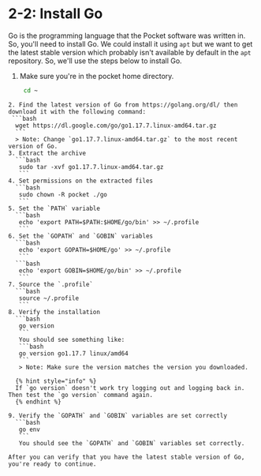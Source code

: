 # 2-2: Install Go

Go is the programming language that the Pocket software was written in. So, you'll need to install Go. We could install it using `apt` but we want to get the latest stable version which probably isn't available by default in the `apt` repository. So, we'll use the steps below to install Go.

1. Make sure you're in the pocket home directory.
   ```bash
    cd ~
  ```
2. Find the latest version of Go from https://golang.org/dl/ then download it with the following command:
   ```bash
    wget https://dl.google.com/go/go1.17.7.linux-amd64.tar.gz
    ```
    > Note: Change `go1.17.7.linux-amd64.tar.gz` to the most recent version of Go.
3. Extract the archive
    ```bash
     sudo tar -xvf go1.17.7.linux-amd64.tar.gz
     ```
4. Set permissions on the extracted files
    ```bash
     sudo chown -R pocket ./go
     ```
5. Set the `PATH` variable
    ```bash
     echo 'export PATH=$PATH:$HOME/go/bin' >> ~/.profile
     ```
6. Set the `GOPATH` and `GOBIN` variables
    ```bash
     echo 'export GOPATH=$HOME/go' >> ~/.profile
     ```
    ```bash
     echo 'export GOBIN=$HOME/go/bin' >> ~/.profile
     ```
7. Source the `.profile`
    ```bash
     source ~/.profile
     ```
8. Verify the installation
    ```bash
     go version
     ```
     You should see something like:
     ```bash
     go version go1.17.7 linux/amd64
     ```
     > Note: Make sure the version matches the version you downloaded.

    {% hint style="info" %}
    If `go version` doesn't work try logging out and logging back in. Then test the `go version` command again.
    {% endhint %}

9. Verify the `GOPATH` and `GOBIN` variables are set correctly
    ```bash
     go env
     ```
     You should see the `GOPATH` and `GOBIN` variables set correctly.

After you can verify that you have the latest stable version of Go, you're ready to continue.